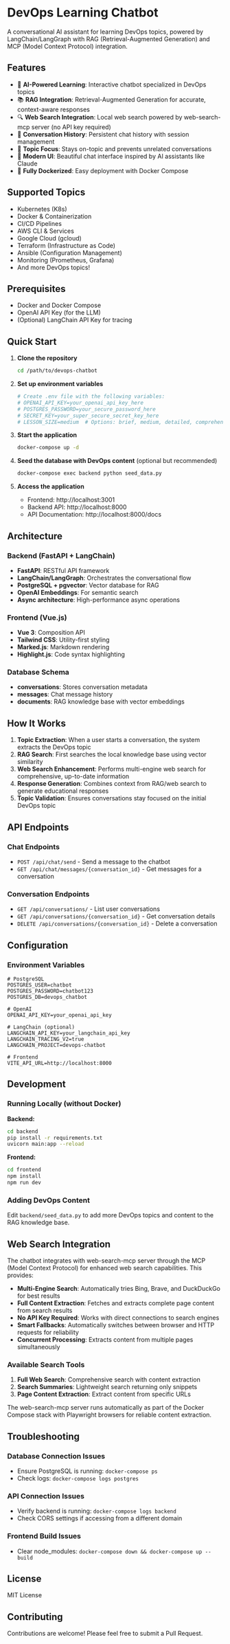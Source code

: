 # DevOps Learning Chatbot

A conversational AI assistant for learning DevOps topics, powered by LangChain/LangGraph with RAG (Retrieval-Augmented Generation) and MCP (Model Context Protocol) integration.

## Features

- 🤖 **AI-Powered Learning**: Interactive chatbot specialized in DevOps topics
- 📚 **RAG Integration**: Retrieval-Augmented Generation for accurate, context-aware responses
- 🔍 **Web Search Integration**: Local web search powered by web-search-mcp server (no API key required)
- 💬 **Conversation History**: Persistent chat history with session management
- 🎯 **Topic Focus**: Stays on-topic and prevents unrelated conversations
- 🎨 **Modern UI**: Beautiful chat interface inspired by AI assistants like Claude
- 🐳 **Fully Dockerized**: Easy deployment with Docker Compose

## Supported Topics

- Kubernetes (K8s)
- Docker & Containerization
- CI/CD Pipelines
- AWS CLI & Services
- Google Cloud (gcloud)
- Terraform (Infrastructure as Code)
- Ansible (Configuration Management)
- Monitoring (Prometheus, Grafana)
- And more DevOps topics!

## Prerequisites

- Docker and Docker Compose
- OpenAI API Key (for the LLM)
- (Optional) LangChain API Key for tracing

## Quick Start

1. **Clone the repository**
   ```bash
   cd /path/to/devops-chatbot
   ```

2. **Set up environment variables**
   ```bash
   # Create .env file with the following variables:
   # OPENAI_API_KEY=your_openai_api_key_here
   # POSTGRES_PASSWORD=your_secure_password_here
   # SECRET_KEY=your_super_secure_secret_key_here
   # LESSON_SIZE=medium  # Options: brief, medium, detailed, comprehensive
   ```

3. **Start the application**
   ```bash
   docker-compose up -d
   ```

4. **Seed the database with DevOps content** (optional but recommended)
   ```bash
   docker-compose exec backend python seed_data.py
   ```

5. **Access the application**
   - Frontend: http://localhost:3001
   - Backend API: http://localhost:8000
   - API Documentation: http://localhost:8000/docs

## Architecture

### Backend (FastAPI + LangChain)
- **FastAPI**: RESTful API framework
- **LangChain/LangGraph**: Orchestrates the conversational flow
- **PostgreSQL + pgvector**: Vector database for RAG
- **OpenAI Embeddings**: For semantic search
- **Async architecture**: High-performance async operations

### Frontend (Vue.js)
- **Vue 3**: Composition API
- **Tailwind CSS**: Utility-first styling
- **Marked.js**: Markdown rendering
- **Highlight.js**: Code syntax highlighting

### Database Schema
- **conversations**: Stores conversation metadata
- **messages**: Chat message history
- **documents**: RAG knowledge base with vector embeddings

## How It Works

1. **Topic Extraction**: When a user starts a conversation, the system extracts the DevOps topic
2. **RAG Search**: First searches the local knowledge base using vector similarity
3. **Web Search Enhancement**: Performs multi-engine web search for comprehensive, up-to-date information
4. **Response Generation**: Combines context from RAG/web search to generate educational responses
5. **Topic Validation**: Ensures conversations stay focused on the initial DevOps topic

## API Endpoints

### Chat Endpoints
- `POST /api/chat/send` - Send a message to the chatbot
- `GET /api/chat/messages/{conversation_id}` - Get messages for a conversation

### Conversation Endpoints
- `GET /api/conversations/` - List user conversations
- `GET /api/conversations/{conversation_id}` - Get conversation details
- `DELETE /api/conversations/{conversation_id}` - Delete a conversation

## Configuration

### Environment Variables

```env
# PostgreSQL
POSTGRES_USER=chatbot
POSTGRES_PASSWORD=chatbot123
POSTGRES_DB=devops_chatbot

# OpenAI
OPENAI_API_KEY=your_openai_api_key

# LangChain (optional)
LANGCHAIN_API_KEY=your_langchain_api_key
LANGCHAIN_TRACING_V2=true
LANGCHAIN_PROJECT=devops-chatbot

# Frontend
VITE_API_URL=http://localhost:8000
```

## Development

### Running Locally (without Docker)

**Backend:**
```bash
cd backend
pip install -r requirements.txt
uvicorn main:app --reload
```

**Frontend:**
```bash
cd frontend
npm install
npm run dev
```

### Adding DevOps Content

Edit `backend/seed_data.py` to add more DevOps topics and content to the RAG knowledge base.

## Web Search Integration

The chatbot integrates with web-search-mcp server through the MCP (Model Context Protocol) for enhanced web search capabilities. This provides:

- **Multi-Engine Search**: Automatically tries Bing, Brave, and DuckDuckGo for best results
- **Full Content Extraction**: Fetches and extracts complete page content from search results
- **No API Key Required**: Works with direct connections to search engines
- **Smart Fallbacks**: Automatically switches between browser and HTTP requests for reliability
- **Concurrent Processing**: Extracts content from multiple pages simultaneously

### Available Search Tools

1. **Full Web Search**: Comprehensive search with content extraction
2. **Search Summaries**: Lightweight search returning only snippets
3. **Page Content Extraction**: Extract content from specific URLs

The web-search-mcp server runs automatically as part of the Docker Compose stack with Playwright browsers for reliable content extraction.

## Troubleshooting

### Database Connection Issues
- Ensure PostgreSQL is running: `docker-compose ps`
- Check logs: `docker-compose logs postgres`

### API Connection Issues
- Verify backend is running: `docker-compose logs backend`
- Check CORS settings if accessing from a different domain

### Frontend Build Issues
- Clear node_modules: `docker-compose down && docker-compose up --build`

## License

MIT License

## Contributing

Contributions are welcome! Please feel free to submit a Pull Request.
